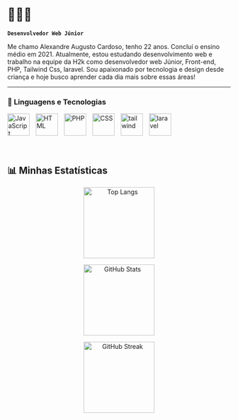 # 🚀🤖📘 

**`Desenvolvedor Web Júnior`**

Me chamo Alexandre Augusto Cardoso, tenho 22 anos. Concluí o ensino médio em 2021. Atualmente, estou estudando desenvolvimento web e trabalho na equipe da H2k como desenvolvedor web Júnior, Front-end, PHP, Tailwind Css, laravel. Sou apaixonado por tecnologia e design desde criança e hoje busco aprender cada dia mais sobre essas áreas!

---

### 🤖 Linguagens e Tecnologias

<p align="left">
  <img src="https://cdn.jsdelivr.net/gh/devicons/devicon@latest/icons/javascript/javascript-original.svg" alt="JavaScript" title="JavaScript" width="50px" style="margin-right: 10px;" />
  <img src="https://cdn.jsdelivr.net/gh/devicons/devicon@latest/icons/html5/html5-plain-wordmark.svg" alt="HTML" title="HTML" width="50px" style="margin-right: 10px;" />
  <img src="https://cdn.jsdelivr.net/gh/devicons/devicon@latest/icons/php/php-original.svg" alt="PHP" title="PHP" width="50px" style="margin-right: 10px;" />
  <img src="https://cdn.jsdelivr.net/gh/devicons/devicon@latest/icons/css3/css3-plain-wordmark.svg" alt="CSS" title="CSS" width="50px" style="margin-right: 10px;" />    
  <img src="https://cdn.jsdelivr.net/gh/devicons/devicon@latest/icons/tailwindcss/tailwindcss-original.svg" title="tailwind" width="50px" style="margin-right: 10px;" />
  <img src="https://cdn.jsdelivr.net/gh/devicons/devicon@latest/icons/laravel/laravel-original.svg" title="laravel" width="50px" style="margin-right: 10px;" />
          
</p>

<br/>

## 📊 Minhas Estatísticas

<!-- GitHub Readme Stats -->
<div align="center">

  <!-- Linguagens mais usadas -->
  <img 
    src="https://github-readme-stats.vercel.app/api/top-langs/?username=alexandrecardos0&layout=compact&langs_count=8&hide_border=true&theme=radical" 
    height="160" 
    alt="Top Langs"
  />

  <!-- Stats gerais -->
  <img 
    src="https://github-readme-stats.vercel.app/api?username=alexandrecardos0&show_icons=true&include_all_commits=true&count_private=true&hide_border=true&theme=radical" 
    height="160" 
    alt="GitHub Stats"
  />

  <!-- Streak de commits -->
  <img 
    src="https://streak-stats.demolab.com?user=alexandrecardos0&theme=radical&hide_border=true" 
    height="160" 
    alt="GitHub Streak"
  />

</div>















           


<br/>   
<br/>



<!--
**alexandrecardos0/alexandrecardos0** is a ✨ _special_ ✨ repository because its `README.md` (this file) appears on your GitHub profile.

Here are some ideas to get you started:

- 🔭 I’m currently working on ...
- 🌱 I’m currently learning ...
- 👯 I’m looking to collaborate on ...
- 🤔 I’m looking for help with ...
- 💬 Ask me about ...
- 📫 How to reach me: ...
- 😄 Pronouns: ...
- ⚡ Fun fact: ...
-->
